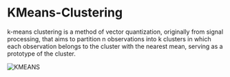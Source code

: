 # KMeans-Clustering
k-means clustering is a method of vector quantization, originally from signal processing, that aims to partition n observations into k clusters in which each observation belongs to the cluster with the nearest mean, serving as a prototype of the cluster. 



![KMEANS](https://github.com/bakhshiintel/KMeans-Clustering/assets/98385786/9b0c701d-08f7-4318-bd10-19de0f04d1f0)
